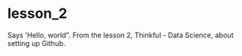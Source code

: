# lesson_2
Says 'Hello, world". From the lesson 2, Thinkful - Data Science, about setting up Github.

